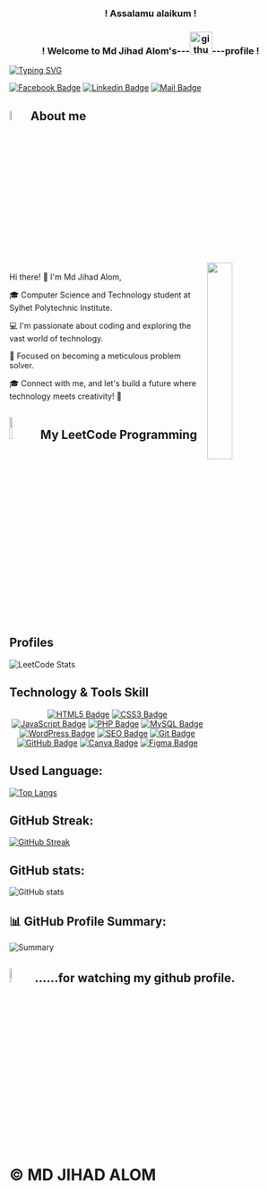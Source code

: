 <h3 align="center">
  ! Assalamu alaikum !
</h3> 

<h3 align="center">
! Welcome to Md Jihad Alom's---<img src='https://cdn.jsdelivr.net/npm/simple-icons@3.0.1/icons/github.svg' alt='github' height='40'>---profile !
</h3>

<a href="https://git.io/typing-svg"><img src="https://readme-typing-svg.demolab.com?font=Fira+Code&weight=900&size=25&pause=1000&color=D27800&center=true&vCenter=true&width=600&height=100&lines=🎓 I'm Md Jihad Alom;Computer Science and Technology student at; Sylhet Polytechnic Institute.;💻 I'm passionate about coding; Connect with me, and; let's build a future where;technology meets creativity! 🚀" alt="Typing SVG" /></a>
</p>

[![Facebook Badge](https://img.shields.io/badge/Facebook-1877F2?style=for-the-badge&logo=facebook&logoColor=white)](https://www.facebook.com/mdjihadalom.191) [![Linkedin Badge](https://img.shields.io/badge/LinkedIn-0077B5?style=for-the-badge&logo=linkedin&logoColor=white)](https://www.linkedin.com/in/mdjihadalom) [![Mail Badge](https://img.shields.io/badge/Gmail-D14836?style=for-the-badge&logo=gmail&logoColor=white)](mailto:jihadalom191@gmail.com) 

## <img src = "https://i.pinimg.com/originals/3f/7e/4e/3f7e4eff7c96e9fe4b8b4b1ff3f7bdb5.gif" width = 6.5%> About me
<img align="right" src="https://github.com/7oSkaaa/7oSkaaa/blob/main/Images/Right_Side.gif?raw=true" width=30%>
<br>
Hi there! 👋 I'm Md Jihad Alom,

🎓 Computer Science and Technology student at Sylhet Polytechnic Institute.

💻 I'm passionate about coding and exploring the vast world of technology. 

🎯 Focused on becoming a meticulous problem solver.

🎓 Connect with me, and let's build a future where technology meets creativity! 🚀
<be>

<!-- Programming Profiles --> 

## <img src="https://media4.giphy.com/media/dMLmQfCO7lCA2gX3tw/giphy.gif?cid=ecf05e47ak6mwfu812269zzr8ydv529109qzpb8rszwnja9e&rid=giphy.gif&ct=s" width=10%> My LeetCode Programming Profiles

<!-- https://leetcard.jacoblin.cool/ --> 
![LeetCode Stats](https://leetcard.jacoblin.cool/jihadalom191?theme=nord&font=Salsa&ext=activity)

##  Technology & Tools Skill 

<p align="center">
  <a href="#"><img src="https://img.shields.io/badge/-Html5-E34c26?style=for-the-badge&labelColor=black&logo=html5&logoColor=E34c26" alt="HTML5 Badge"/></a>
  <a href="#"><img src="https://img.shields.io/badge/CSS3-1572B6?style=for-the-badge&labelColor=black&logo=css3&logoColor=1572B6" alt="CSS3 Badge"/></a>
  <a href="#"><img src="https://img.shields.io/badge/-Javascript-F0DB4F?style=for-the-badge&labelColor=black&logo=javascript&logoColor=F0DB4F" alt="JavaScript Badge"/></a>
  <a href="https://www.php.net/"><img src="https://img.shields.io/badge/PHP-777BB4?style=for-the-badge&logo=php&logoColor=white" alt="PHP Badge"/></a>
  <a href="https://www.mysql.com/"><img src="https://img.shields.io/badge/MySQL-4479A1?style=for-the-badge&logo=mysql&logoColor=white" alt="MySQL Badge"/></a>
  <a href="#"><img src="https://img.shields.io/badge/-WordPress-21759B?style=for-the-badge&labelColor=black&logo=wordpress&logoColor=21759B" alt="WordPress Badge"/></a>
  <a href="#" target="_blank">
    <img src="https://img.shields.io/badge/SEO-4CAF50?style=for-the-badge&labelColor=black&logo=google&logoColor=4CAF50" alt="SEO Badge"/></a>
  <a href="#"><img src="https://img.shields.io/badge/Git-F05032?style=for-the-badge&labelColor=black&logo=git&logoColor=f34f29" alt="Git Badge"/></a>
  <a href="https://github.com/" target="_blank">
    <img src="https://img.shields.io/badge/GitHub-181717?style=for-the-badge&labelColor=black&logo=github&logoColor=white" alt="GitHub Badge"/></a>
  <a href="#"><img src="https://img.shields.io/badge/Canva-%2320C4CB.svg?style=for-the-badge&labelColor=black&logo=Canva&logoColor=20C4CB" alt="Canva Badge"/></a>
  <a href="https://www.figma.com/" target="_blank">
      <img src="https://img.shields.io/badge/Figma-F24E1E?style=for-the-badge&labelColor=black&logo=figma&logoColor=F24E1E" alt="Figma Badge"/></a>
</p>

## Used Language:
[![Top Langs](https://github-readme-stats.vercel.app/api/top-langs/?username=mdjihadalom&layout=compact&theme=light)](https://github.com/anuraghazra/github-readme-stats)

## GitHub Streak:
[![GitHub Streak](https://streak-stats.demolab.com?user=mdjihadalom&theme=default&hide_border=true)](https://git.io/streak-stats)

## GitHub stats:
![GitHub stats](https://github-readme-stats.vercel.app/api?username=mdjihadalom&show_icons=true&count_private=true&theme=light)

## 📊 GitHub Profile Summary:
![Summary](https://github-profile-summary-cards.vercel.app/api/cards/profile-details?username=mdjihadalom&theme=github)

## <img src="https://media.giphy.com/media/9Gp5ZwY8FRvna/giphy.gif" width=8%> ......for watching my github profile.

# © MD JIHAD ALOM
